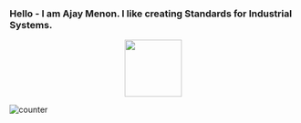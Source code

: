 ### Hello - I am Ajay Menon. I like creating Standards for Industrial  Systems.

<div id="header" align="center">
  <img src="https://media.giphy.com/media/M9gbBd9nbDrOTu1Mqx/giphy.gif" width="100"/>
</div>

![counter](https://pipedream.com/@kiajaymenon/invite?token=5b6f42fa5ffd3ab6aded7f4096586cb4)
